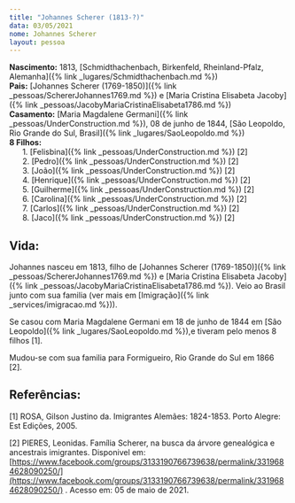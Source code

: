 ```yaml
---
title: "Johannes Scherer (1813-?)"
data: 03/05/2021
nome: Johannes Scherer
layout: pessoa
---
```


**Nascimento:** 1813, [Schmidthachenbach, Birkenfeld, Rheinland-Pfalz, Alemanha]({% link _lugares/Schmidthachenbach.md %})  <br/>
**Pais:** [Johannes Scherer (1769-1850)]({% link _pessoas/SchererJohannes1769.md %}) e [Maria Cristina Elisabeta Jacoby]({% link _pessoas/JacobyMariaCristinaElisabeta1786.md %})<br/>
**Casamento:** [Maria Magdalene Germani]({% link _pessoas/UnderConstruction.md %}), 08 de junho de 1844, [São Leopoldo, Rio Grande do Sul, Brasil]({% link _lugares/SaoLeopoldo.md %})<br/>
**8 Filhos:**<br/>
&nbsp;&nbsp;&nbsp;&nbsp;&nbsp;&nbsp;1. [Felisbina]({% link _pessoas/UnderConstruction.md %}) [2]<br/>
&nbsp;&nbsp;&nbsp;&nbsp;&nbsp;&nbsp;2. [Pedro]({% link _pessoas/UnderConstruction.md %}) [2]<br/>
&nbsp;&nbsp;&nbsp;&nbsp;&nbsp;&nbsp;3. [João]({% link _pessoas/UnderConstruction.md %}) [2]<br/>
&nbsp;&nbsp;&nbsp;&nbsp;&nbsp;&nbsp;4. [Henrique]({% link _pessoas/UnderConstruction.md %}) [2]<br/>
&nbsp;&nbsp;&nbsp;&nbsp;&nbsp;&nbsp;5. [Guilherme]({% link _pessoas/UnderConstruction.md %}) [2]<br/>
&nbsp;&nbsp;&nbsp;&nbsp;&nbsp;&nbsp;6. [Carolina]({% link _pessoas/UnderConstruction.md %}) [2]<br/>
&nbsp;&nbsp;&nbsp;&nbsp;&nbsp;&nbsp;7. [Carlos]({% link _pessoas/UnderConstruction.md %}) [2]<br/>
&nbsp;&nbsp;&nbsp;&nbsp;&nbsp;&nbsp;8. [Jaco]({% link _pessoas/UnderConstruction.md %}) [2]<br/>


## Vida:

Johannes nasceu em 1813, filho de [Johannes Scherer (1769-1850)]({% link _pessoas/SchererJohannes1769.md %}) e [Maria Cristina Elisabeta Jacoby]({% link _pessoas/JacobyMariaCristinaElisabeta1786.md %}). Veio ao Brasil junto com sua familia (ver mais em [Imigração]({% link _services/imigracao.md %})).

Se casou com Maria Magdalene Germani em 18 de junho de 1844 em [São Leopoldo]({% link _lugares/SaoLeopoldo.md %}),e tiveram pelo menos 8 filhos [1].

Mudou-se com sua familia para Formigueiro, Rio Grande do Sul em 1866 [2].

## Referências:

[1] ROSA, Gilson Justino da. Imigrantes Alemães: 1824-1853. Porto Alegre: Est Edições, 2005.

[2] PIERES, Leonidas. Família Scherer, na busca da árvore genealógica e ancestrais imigrantes. Disponivel em: [https://www.facebook.com/groups/3133190766739638/permalink/3319684628090250/](https://www.facebook.com/groups/3133190766739638/permalink/3319684628090250/) . Acesso em: 05 de maio de 2021.
